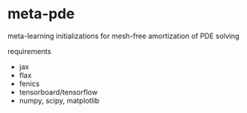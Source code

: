 # meta-pde
meta-learning initializations for mesh-free amortization of PDE solving

requirements
- jax
- flax
- fenics
- tensorboard/tensorflow
- numpy, scipy, matplotlib

